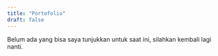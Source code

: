 ```yaml
---
title: "Portofolio"
draft: false
---
```


Belum ada yang bisa saya tunjukkan untuk saat ini, silahkan kembali lagi nanti.

